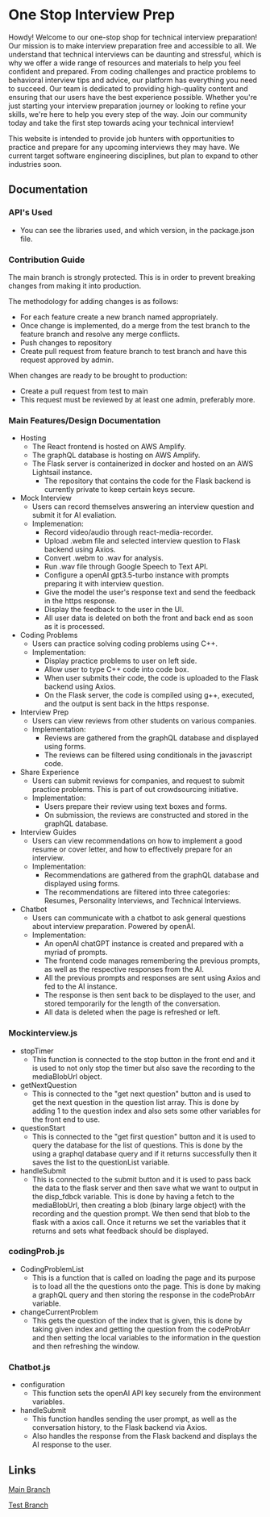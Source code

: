 # One Stop Interview Prep

Howdy! Welcome to our one-stop shop for technical interview preparation! Our mission is to make interview preparation free and accessible to all. We understand that technical interviews can be daunting and stressful, which is why we offer a wide range of resources and materials to help you feel confident and prepared. From coding challenges and practice problems to behavioral interview tips and advice, our platform has everything you need to succeed. Our team is dedicated to providing high-quality content and ensuring that our users have the best experience possible. Whether you're just starting your interview preparation journey or looking to refine your skills, we're here to help you every step of the way. Join our community today and take the first step towards acing your technical interview!

This website is intended to provide job hunters with opportunities to practice and prepare for any upcoming interviews they may have. We current target software engineering disciplines, but plan to expand to other industries soon.

## Documentation

### API's Used
- You can see the libraries used, and which version, in the package.json file.

### Contribution Guide

The main branch is strongly protected. This is in order to prevent breaking changes from making it into production. 

The methodology for adding changes is as follows:
- For each feature create a new branch named appropriately. 
- Once change is implemented, do a merge from the test branch to the feature branch and resolve any merge conflicts.
- Push changes to repository
- Create pull request from feature branch to test branch and have this request approved by admin.

When changes are ready to be brought to production:
- Create a pull request from test to main
- This request must be reviewed by at least one admin, preferably more.

### Main Features/Design Documentation
- Hosting
  - The React frontend is hosted on AWS Amplify.
  - The graphQL database is hosting on AWS Amplify.
  - The Flask server is containerized in docker and hosted on an AWS Lightsail instance.
    - The repository that contains the code for the Flask backend is currently private to keep certain keys secure.
- Mock Interview
  - Users can record themselves answering an interview question and submit it for AI evaliation.
  - Implemenation:
    - Record video/audio through react-media-recorder.
    - Upload .webm file and selected interview question to Flask backend using Axios.
    - Convert .webm to .wav for analysis.
    - Run .wav file through Google Speech to Text API.
    - Configure a openAI gpt3.5-turbo instance with prompts preparing it with interview question.
    - Give the model the user's response text and send the feedback in the https response.
    - Display the feedback to the user in the UI.
    - All user data is deleted on both the front and back end as soon as it is processed. 
- Coding Problems
  - Users can practice solving coding problems using C++.
  - Implementation:
    - Display practice problems to user on left side.
    - Allow user to type C++ code into code box.
    - When user submits their code, the code is uploaded to the Flask backend using Axios.
    - On the Flask server, the code is compiled using g++, executed, and the output is sent back in the https response.
- Interview Prep
  - Users can view reviews from other students on various companies.
  - Implementation:
    - Reviews are gathered from the graphQL database and displayed using forms.
    - The reviews can be filtered using conditionals in the javascript code.
- Share Experience
  - Users can submit reviews for companies, and request to submit practice problems. This is part of out crowdsourcing initiative.
  - Implementation:
    - Users prepare their review using text boxes and forms.
    - On submission, the reviews are constructed and stored in the graphQL database.
- Interview Guides
  - Users can view recommendations on how to implement a good resume or cover letter, and how to effectively prepare for an interview.
  - Implementation:
    - Recommendations are gathered from the graphQL database and displayed using forms.
    - The recommendations are filtered into three categories: Resumes, Personality Interviews, and Technical Interviews.
- Chatbot
  - Users can communicate with a chatbot to ask general questions about interview preparation. Powered by openAI.
  - Implementation:
    - An openAI chatGPT instance is created and prepared with a myriad of prompts. 
    - The frontend code manages remembering the previous prompts, as well as the respective responses from the AI.
    - All the previous prompts and responses are sent using Axios and fed to the AI instance. 
    - The response is then sent back to be displayed to the user, and stored temporarily for the length of the conversation.
    - All data is deleted when the page is refreshed or left.

### Mockinterview.js
- stopTimer
  - This function is connected to the stop button in the front end and it is used to not only stop the timer but also save the recording to the mediaBlobUrl object. 
- getNextQuestion
  - This is connected to the "get next question" button and is used to get the next question in the question list array. This is done by adding 1 to the question         index and also sets some other variables for the front end to use.
- questionStart
  - This is connected to the "get first question" button and it is used to query the database for the list of questions. This is done by the using a graphql database     query and if it returns successfully then it saves the list to the questionList variable.
- handleSubmit
  - This is connected to the submit button and it is used to pass back the data to the flask server and then save what we want to output in the disp_fdbck variable.     This is done by having a fetch to the mediaBlobUrl, then creating a blob (binary large object) with the recording and the question prompt. We then send that blob     to the flask with a axios call. Once it returns we set the variables that it returns and sets what feedback should be displayed.
  
### codingProb.js
- CodingProblemList
  - This is a function that is called on loading the page and its purpose is to load all the the questions onto the page. This is done by making a graphQL query and     then storing the response in the codeProbArr variable.
- changeCurrentProblem
   - This gets the question of the index that is given, this is done by taking given index and getting the question from the codeProbArr and then setting the local variables to the information in the question and then refreshing the window.

### Chatbot.js
- configuration
  - This function sets the openAI API key securely from the environment variables.
- handleSubmit
  - This function handles sending the user prompt, as well as the conversation history, to the Flask backend via Axios.
  - Also handles the response from the Flask backend and displays the AI response to the user.

## Links
[Main Branch](https://main.d18nfltgi3s46l.amplifyapp.com/)

[Test Branch](https://test.d18nfltgi3s46l.amplifyapp.com/)
